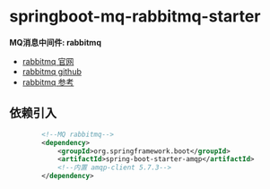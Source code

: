 # springboot-mq-rabbitmq-starter

**MQ消息中间件: rabbitmq**

- [rabbitmq 官网](https://www.rabbitmq.com/)
- [rabbitmq github](https://github.com/rabbitmq)
- [rabbitmq 参考](https://www.jianshu.com/p/a205606182e7)

## 依赖引入

```xml
        <!--MQ rabbitmq-->
        <dependency>
            <groupId>org.springframework.boot</groupId>
            <artifactId>spring-boot-starter-amqp</artifactId>
            <!--内置 amqp-client 5.7.3-->
        </dependency>
```
